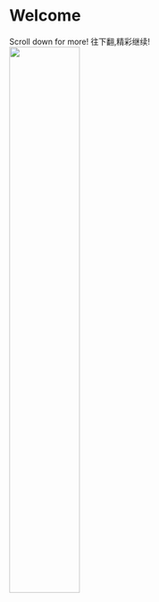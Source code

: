 # Welcome
Scroll down for more! 往下翻,精彩继续!
<img src="blob:https://www.figma.com/43c0a243-b5da-4809-b965-962e64c37766.svg" width="50%">
